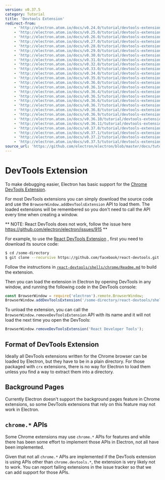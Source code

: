```yaml
---
version: v0.37.5
category: Tutorial
title: 'Devtools Extension'
redirect-from:
    - 'http://electron.atom.io/docs/v0.24.0/tutorial/devtools-extension/'
    - 'http://electron.atom.io/docs/v0.25.0/tutorial/devtools-extension/'
    - 'http://electron.atom.io/docs/v0.26.0/tutorial/devtools-extension/'
    - 'http://electron.atom.io/docs/v0.27.0/tutorial/devtools-extension/'
    - 'http://electron.atom.io/docs/v0.28.0/tutorial/devtools-extension/'
    - 'http://electron.atom.io/docs/v0.29.0/tutorial/devtools-extension/'
    - 'http://electron.atom.io/docs/v0.30.0/tutorial/devtools-extension/'
    - 'http://electron.atom.io/docs/v0.31.0/tutorial/devtools-extension/'
    - 'http://electron.atom.io/docs/v0.32.0/tutorial/devtools-extension/'
    - 'http://electron.atom.io/docs/v0.33.0/tutorial/devtools-extension/'
    - 'http://electron.atom.io/docs/v0.34.0/tutorial/devtools-extension/'
    - 'http://electron.atom.io/docs/v0.35.0/tutorial/devtools-extension/'
    - 'http://electron.atom.io/docs/v0.36.0/tutorial/devtools-extension/'
    - 'http://electron.atom.io/docs/v0.36.3/tutorial/devtools-extension/'
    - 'http://electron.atom.io/docs/v0.36.4/tutorial/devtools-extension/'
    - 'http://electron.atom.io/docs/v0.36.5/tutorial/devtools-extension/'
    - 'http://electron.atom.io/docs/v0.36.6/tutorial/devtools-extension/'
    - 'http://electron.atom.io/docs/v0.36.7/tutorial/devtools-extension/'
    - 'http://electron.atom.io/docs/v0.36.8/tutorial/devtools-extension/'
    - 'http://electron.atom.io/docs/v0.36.9/tutorial/devtools-extension/'
    - 'http://electron.atom.io/docs/v0.36.10/tutorial/devtools-extension/'
    - 'http://electron.atom.io/docs/v0.36.11/tutorial/devtools-extension/'
    - 'http://electron.atom.io/docs/v0.37.0/tutorial/devtools-extension/'
    - 'http://electron.atom.io/docs/v0.37.1/tutorial/devtools-extension/'
    - 'http://electron.atom.io/docs/v0.37.2/tutorial/devtools-extension/'
    - 'http://electron.atom.io/docs/v0.37.5/tutorial/devtools-extension/'
source_url: 'https://github.com/electron/electron/blob/master/docs/tutorial/devtools-extension.md'
---
```


# DevTools Extension

To make debugging easier, Electron has basic support for the
[Chrome DevTools Extension][devtools-extension].

For most DevTools extensions you can simply download the source code and use
the `BrowserWindow.addDevToolsExtension` API to load them. The loaded extensions
will be remembered so you don't need to call the API every time when creating
a window.

** NOTE: React DevTools does not work, follow the issue here https://github.com/electron/electron/issues/915 **

For example, to use the [React DevTools Extension](https://github.com/facebook/react-devtools)
, first you need to download its source code:

```bash
$ cd /some-directory
$ git clone --recursive https://github.com/facebook/react-devtools.git
```

Follow the instructions in [`react-devtools/shells/chrome/Readme.md`](https://github.com/facebook/react-devtools/blob/master/shells/chrome/Readme.md) to build the extension.

Then you can load the extension in Electron by opening DevTools in any window,
and running the following code in the DevTools console:

```javascript
const BrowserWindow = require('electron').remote.BrowserWindow;
BrowserWindow.addDevToolsExtension('/some-directory/react-devtools/shells/chrome');
```

To unload the extension, you can call the `BrowserWindow.removeDevToolsExtension`
API with its name and it will not load the next time you open the DevTools:

```javascript
BrowserWindow.removeDevToolsExtension('React Developer Tools');
```

## Format of DevTools Extension

Ideally all DevTools extensions written for the Chrome browser can be loaded by
Electron, but they have to be in a plain directory. For those packaged with
`crx` extensions, there is no way for Electron to load them unless you find a
way to extract them into a directory.

## Background Pages

Currently Electron doesn't support the background pages feature in Chrome
extensions, so some DevTools extensions that rely on this feature may
not work in Electron.

## `chrome.*` APIs

Some Chrome extensions may use `chrome.*` APIs for features and while there has
been some effort to implement those APIs in Electron, not all have been
implemented.

Given that not all `chrome.*` APIs are implemented if the DevTools extension is
using APIs other than `chrome.devtools.*`, the extension is very likely not to
work. You can report failing extensions in the issue tracker so that we can add
support for those APIs.

[devtools-extension]: https://developer.chrome.com/extensions/devtools
